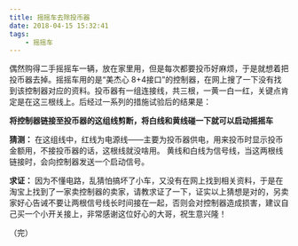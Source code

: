 ```yaml
---
title: 摇摇车去除投币器
date: 2018-04-15 15:32:41
tags:
	- 摇摇车
---
```

偶然购得二手摇摇车一辆，放在家里用，但是每次都要投币好麻烦，于是就想着把投币器去掉。摇摇车用的是“美杰心 8+4接口”的控制器，在网上搜了一下没有找到该控制器对应的资料。投币器有一组连接线，共三根，一黄一白一红，关键点肯定是在这三根线上。后经过一系列的措施试验后的结果是：

**将控制器链接至投币器的这组线剪断，将白线和黄线碰一下就可以启动摇摇车**

**猜测：**
在这组线中，红线为电源线——主要为投币器供电，用来投币时显示投币金额用，不接投币器的话，这根线就没啥用。
黄线和白线为信号线，当这两根线链接时，会向控制器发送一个启动信号。

**求证：**
因为不懂电路，乱猜怕搞坏了小车，又没有在网上找到相关资料，于是在淘宝上找到了一家卖控制器的卖家，请教求证了一下，证实以上猜想是对的，另卖家好心告诫不要让两根信号线长时间接在一起，否则会对控制器造成损害，建议自己买一个小开关接上，非常感谢这位好心的大哥，祝生意兴隆！

（完）